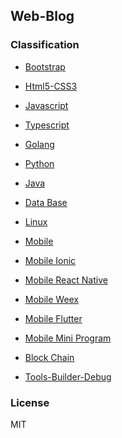Web-Blog
---

### Classification

- [Bootstrap](https://github.com/johnnynode/web-blog/blob/master/Bootstrap/README.md)

- [Html5-CSS3](https://github.com/johnnynode/web-blog/blob/master/Html5-CSS3/README.md)

- [Javascript](https://github.com/johnnynode/web-blog/blob/master/Javascript/README.md)

- [Typescript](https://github.com/johnnynode/web-blog/blob/master/Typescript/README.md)

- [Golang](https://github.com/johnnynode/web-blog/blob/master/Golang/README.md)

- [Python](https://github.com/johnnynode/web-blog/blob/master/Python/README.md)

- [Java](https://github.com/johnnynode/web-blog/blob/master/Java/README.md)

- [Data Base](https://github.com/johnnynode/web-blog/blob/master/Data-Base/README.md)

- [Linux](https://github.com/johnnynode/web-blog/blob/master/Linux/README.md)

- [Mobile](https://github.com/johnnynode/web-blog/blob/master/Mobile/README.md)

- [Mobile Ionic](https://github.com/johnnynode/web-blog/blob/master/Mobile/Ionic/README.md)

- [Mobile React Native](https://github.com/johnnynode/web-blog/blob/master/Mobile/React-Native/README.md)

- [Mobile Weex](https://github.com/johnnynode/web-blog/blob/master/Mobile/Weex/README.md)

- [Mobile Flutter](https://github.com/johnnynode/web-blog/blob/master/Mobile/Flutter/README.md)

- [Mobile Mini Program](https://github.com/johnnynode/web-blog/blob/master/Mobile/Mini-Program/README.md)

- [Block Chain](https://github.com/johnnynode/web-blog/blob/master/Block-Chain/README.md)

- [Tools-Builder-Debug](https://github.com/johnnynode/web-blog/blob/master/Tools-Builder-Debug/README.md)

### License

MIT